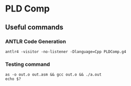 # PLD Comp

## Useful commands

### ANTLR Code Generation

```
antlr4 -visitor -no-listener -Dlanguage=Cpp PLDComp.g4
```

### Testing command

```
as -o out.o out.asm && gcc out.o && ./a.out
echo $?
```